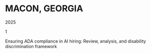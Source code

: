 # MACON, GEORGIA

2025

1

Ensuring ADA compliance in AI hiring: Review, analysis, and disability discrimination framework
